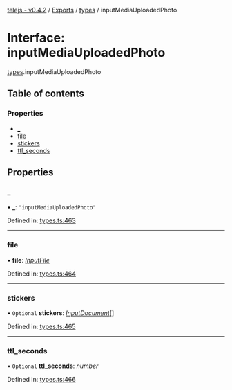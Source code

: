[telejs - v0.4.2](../README.md) / [Exports](../modules.md) / [types](../modules/types.md) / inputMediaUploadedPhoto

# Interface: inputMediaUploadedPhoto

[types](../modules/types.md).inputMediaUploadedPhoto

## Table of contents

### Properties

- [\_](types.inputmediauploadedphoto.md#_)
- [file](types.inputmediauploadedphoto.md#file)
- [stickers](types.inputmediauploadedphoto.md#stickers)
- [ttl\_seconds](types.inputmediauploadedphoto.md#ttl_seconds)

## Properties

### \_

• **\_**: ``"inputMediaUploadedPhoto"``

Defined in: [types.ts:463](https://github.com/telejs/telejs/blob/64a8dcf/src/types.ts#L463)

___

### file

• **file**: [*InputFile*](../modules/types.md#inputfile)

Defined in: [types.ts:464](https://github.com/telejs/telejs/blob/64a8dcf/src/types.ts#L464)

___

### stickers

• `Optional` **stickers**: [*InputDocument*](../modules/types.md#inputdocument)[]

Defined in: [types.ts:465](https://github.com/telejs/telejs/blob/64a8dcf/src/types.ts#L465)

___

### ttl\_seconds

• `Optional` **ttl\_seconds**: *number*

Defined in: [types.ts:466](https://github.com/telejs/telejs/blob/64a8dcf/src/types.ts#L466)
